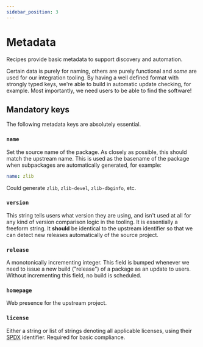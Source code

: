 ```yaml
---
sidebar_position: 3
---
```


# Metadata

Recipes provide basic metadata to support discovery and automation.

Certain data is purely for naming, others are purely functional and *some* are used for our integration tooling. By having a well defined format with strongly typed keys, we're able to build in automatic update checking, for example. Most importantly, we need users to be able to find the software!

## Mandatory keys

The following metadata keys are absolutely essential.

### `name`

Set the source name of the package. As closely as possible, this should match the upstream name. This is used as the basename of the package when subpackages are automatically generated, for example:

```yaml
name: zlib
```

Could generate `zlib`, `zlib-devel`, `zlib-dbginfo`, etc.

### `version`

This string tells users what version they are using, and isn't used at all for any kind of version comparison logic in the tooling. It is
essentially a freeform string. It **should** be identical to the upstream identifier so that we can detect new releases automatically of the
source project.

### `release`

A monotonically incrementing integer. This field is bumped whenever we need to issue a new build ("release") of a package as an update to users.
Without incrementing this field, no build is scheduled.

### `homepage`

Web presence for the upstream project.

### `license`

Either a string or list of strings denoting all applicable licenses, using their [SPDX](https://spdx.org) identifier. Required for basic compliance.